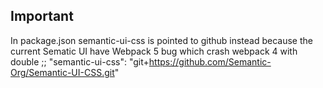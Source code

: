 ## Important

In package.json
semantic-ui-css is pointed to github instead because the current Sematic UI have Webpack 5 bug which crash webpack 4 with double ;;
"semantic-ui-css": "git+https://github.com/Semantic-Org/Semantic-UI-CSS.git"
